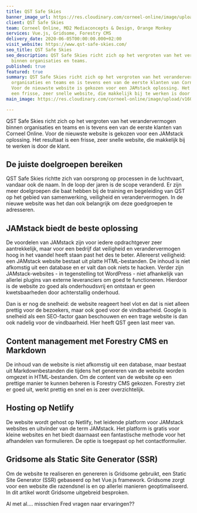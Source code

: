 ```yaml
---
title: QST Safe Skies
banner_image_url: https://res.cloudinary.com/corneel-online/image/upload/v1602856411/corneel/qst-safe-skies_b0hkut.jpg
client: QST Safe Skies
team: Corneel Online, MD2 Mediaconcepts & Design, Orange Monkey
services: Vue.js, Gridsome, Forestry CMS
delivery_date: 2020-06-05T00:00:00.000+02:00
visit_website: https://www.qst-safe-skies.com/
seo_title: QST Safe Skies
seo_description: QST Safe Skies richt zich op het vergroten van het verandervermogen
  binnen organisaties en teams.
published: true
featured: true
summary: QST Safe Skies richt zich op het vergroten van het verandervermogen binnen
  organisaties en teams en is tevens een van de eerste klanten van Corneel Online.
  Voor de nieuwste website is gekozen voor een JAMstack oplossing. Het resultaat is
  een frisse, zeer snelle website, die makkelijk bij te werken is door de klant.
main_image: https://res.cloudinary.com/corneel-online/image/upload/v1602856411/corneel/qst-safe-skies_b0hkut.jpg

---
```

QST Safe Skies richt zich op het vergroten van het verandervermogen binnen organisaties
en teams en is tevens een van de eerste klanten van Corneel Online. Voor de nieuwste website is gekozen voor een JAMstack oplossing. Het resultaat is een frisse, zeer snelle website, die makkelijk bij te werken is door de klant.

## De juiste doelgroepen bereiken
QST Safe Skies richtte zich van oorsprong op processen in de luchtvaart, vandaar ook de naam. In de loop der jaren is de scope veranderd. Er zijn meer doelgroepen die baat hebben bij de training en begeleiding van QST op het gebied van samenwerking, veiligheid en verandervermogen. In de nieuwe website was het dan ook belangrijk om deze goedgroepen te adresseren.

## JAMstack biedt de beste oplossing
De voordelen van JAMstack zijn voor iedere opdrachtgever zeer aantrekkelijk, maar voor een bedrijf dat veiligheid en verandervermogen hoog in het vaandel heeft staan past het des te beter. Allereerst veiligheid: een JAMstack website bestaat uit platte HTML-bestanden. De inhoud is niet afkomstig uit een database en er valt dan ook niets te hacken. Verder zijn JAMstack-websites - in tegenstelling tot WordPress - niet afhankelijk van allerlei plugins van externe leveranciers om goed te functioneren. Hierdoor is de website zo goed als onderhoudsvrij en ontstaan er geen kwetsbaarheden door achterstallig onderhoud.

Dan is er nog de snelheid: de website reageert heel vlot en dat is niet alleen prettig voor de bezoekers, maar ook goed voor de vindbaarheid. Google is snelheid als een SEO-factor gaan beschouwen en een trage website is dan ook nadelig voor de vindbaarheid. Hier heeft QST geen last meer van.

## Content management met Forestry CMS en Markdown
De inhoud van de website is niet afkomstig uit een database, maar bestaat uit Markdownbestanden die tijdens het genereren van de website worden omgezet in HTML-bestanden. Om de content van de website op een prettige manier te kunnen beheren is Forestry CMS gekozen. Forestry ziet er goed uit, werkt prettig en snel en is zeer overzichtelijk.

## Hosting op Netlify
De website wordt gehost op Netlify, het leidende platform voor JAMstack websites en uitvinder van de term JAMstack. Het platform is gratis voor kleine websites en het biedt daarnaast een fantastische methode voor het afhandelen van formulieren. De optie is toegepast op het contactformulier.

## Gridsome als Static Site Generator (SSR)
Om de website te realiseren en genereren is Gridsome gebruikt, een Static Site Generator (SSR) gebaseerd op het Vue.js framework. Gridsome zorgt voor een website die razendsnel is en op allerlei manieren geoptimaliseerd. In dit artikel wordt Gridsome uitgebreid besproken.

Al met al.... misschien Fred vragen naar ervaringen??
